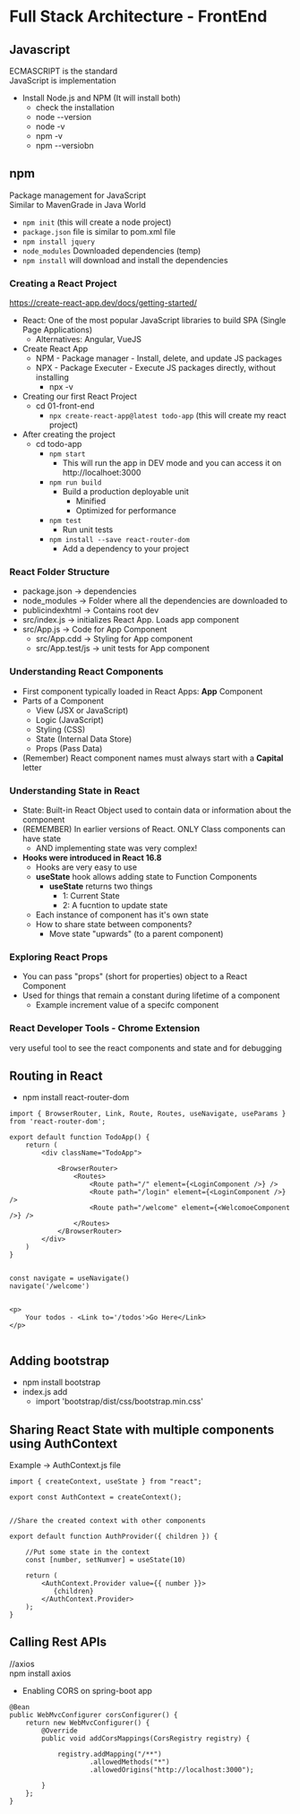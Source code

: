 # Full Stack Architecture - FrontEnd

## Javascript
ECMASCRIPT is the standard  
JavaScript is implementation  


* Install Node.js and NPM (It will install both)
  * check the installation
  * node --version
  * node -v
  * npm -v
  * npm --versiobn


## npm
Package management for JavaScript  
Similar to MavenGrade in Java World  
* ```npm init``` (this will create a node project)
* ```package.json``` file is similar to pom.xml file
* ```npm install jquery```
* ```node_modules``` Downloaded dependencies (temp)
* ```npm install``` will download and install the dependencies


### Creating a React Project
https://create-react-app.dev/docs/getting-started/  

* React: One of the most popular JavaScript libraries to build SPA (Single Page Applications)
  * Alternatives: Angular, VueJS
* Create React App
  * NPM - Package manager - Install, delete, and update JS packages
  * NPX - Package Executer - Execute JS packages directly, without installing
    * npx -v
* Creating our first React Project
  * cd 01-front-end
    * ```npx create-react-app@latest todo-app``` (this will create my react project)
* After creating the project
  * cd todo-app
    * ```npm start```
      * This will run the app in DEV mode and you can access it on http://localhoet:3000
    * ```npm run build```
      * Build a production deployable unit
        * Minified
        * Optimized for performance
    * ```npm test```
      * Run unit tests
    * ```npm install --save react-router-dom```
      * Add a dependency to your project

### React Folder Structure
* package.json -> dependencies
* node_modules -> Folder where all the dependencies are downloaded to
* publicindexhtml -> Contains root dev
* src/index.js -> initializes React App. Loads app component
* src/App.js -> Code for App Component
  * src/App.cdd -> Styling for App component
  * src/App.test/js -> unit tests for App component


### Understanding React Components
* First component typically loaded in React Apps: **App** Component
* Parts of a Component
  * View (JSX or JavaScript)
  * Logic (JavaScript)
  * Styling (CSS)
  * State (Internal Data Store)
  * Props (Pass Data)
* (Remember) React component names must always start with a **Capital** letter


### Understanding State in React
* State: Built-in React Object used to contain data or information about the component
* (REMEMBER) In earlier versions of React. ONLY Class components can have state
  * AND implementing state was very complex!
* **Hooks were introduced in React 16.8**
  * Hooks are very easy to use
  * **useState** hook allows adding state to Function Components
    * **useState** returns two things
      * 1: Current State
      * 2: A fucntion to update state
  * Each instance of component has it's own state
  * How to share state between components?
    * Move state "upwards" (to a parent component)


### Exploring React Props
* You can pass "props" (short for properties) object to a React Component
* Used for things that remain a constant during lifetime of a component
  * Example increment value of a specifc component
  

### React Developer Tools - Chrome Extension
very useful tool to see the react components and state and for debugging  


## Routing in React
* npm install react-router-dom

```
import { BrowserRouter, Link, Route, Routes, useNavigate, useParams } from 'react-router-dom';

export default function TodoApp() {
    return (
        <div className="TodoApp">

            <BrowserRouter>
                <Routes>
                    <Route path="/" element={<LoginComponent />} />
                    <Route path="/login" element={<LoginComponent />} />
                    <Route path="/welcome" element={<WelcomoeComponent />} />
                </Routes>
            </BrowserRouter>
        </div>
    )
}


const navigate = useNavigate()
navigate('/welcome')


<p>
    Your todos - <Link to='/todos'>Go Here</Link>
</p>


```

## Adding bootstrap
* npm install bootstrap
* index.js add
  * import 'bootstrap/dist/css/bootstrap.min.css'


## Sharing React State with multiple components using AuthContext

Example -> AuthContext.js file  
```
import { createContext, useState } from "react";

export const AuthContext = createContext();


//Share the created context with other components

export default function AuthProvider({ children }) {

    //Put some state in the context
    const [number, setNumver] = useState(10)

    return (
        <AuthContext.Provider value={{ number }}>
           {children}
        </AuthContext.Provider>
    );
}
```

## Calling Rest APIs
//axios  
npm install axios  

* Enabling CORS on spring-boot app
```
@Bean
public WebMvcConfigurer corsConfigurer() {
    return new WebMvcConfigurer() {
        @Override
        public void addCorsMappings(CorsRegistry registry) {

            registry.addMapping("/**")
                    .allowedMethods("*")
                    .allowedOrigins("http://localhost:3000");

        }
    };
}
```